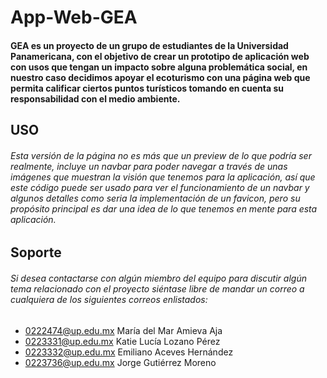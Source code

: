 # App-Web-GEA
#### GEA es un proyecto de un grupo de estudiantes de la Universidad Panamericana, con el objetivo de crear un prototipo de aplicación web con usos que tengan un impacto sobre alguna problemática social, en nuestro caso decidimos apoyar el ecoturismo con una página web que permita calificar ciertos puntos turísticos tomando en cuenta su responsabilidad con el medio ambiente. 
## USO
###### Esta versión de la página no es más que un preview de lo que podría ser realmente, incluye un navbar para poder navegar a través de unas imágenes que muestran la visión que tenemos para la aplicación, así que este código puede ser usado para ver el funcionamiento de un navbar y algunos detalles como seria la implementación de un favicon, pero su propósito principal es dar una idea de lo que tenemos en mente para esta aplicación. 
## Soporte
###### Si desea contactarse con algún miembro del equipo para discutir algún tema relacionado con el proyecto siéntase libre de mandar un correo a cualquiera de los siguientes correos enlistados: 
- 0222474@up.edu.mx  María del Mar Amieva Aja
- 0223331@up.edu.mx  Katie Lucía Lozano Pérez
- 0223332@up.edu.mx  Emiliano Aceves Hernández
- 0223736@up.edu.mx  Jorge Gutiérrez Moreno
